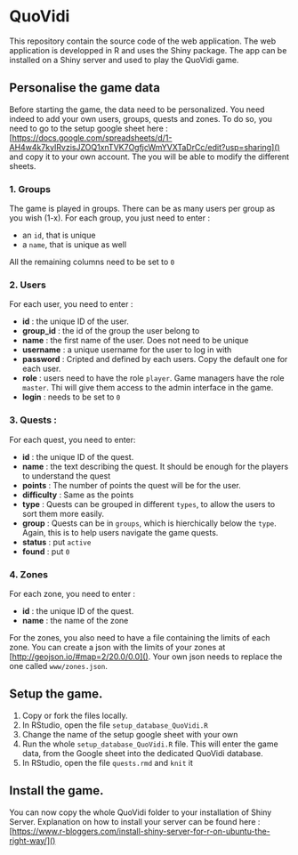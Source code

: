 # QuoVidi
This repository contain the source code of the web application. The web application is developped in R and uses the Shiny package. The app can be installed on a Shiny server and used to play the QuoVidi game.


## Personalise the game data
Before starting the game, the data need to be personalized. You need indeed to add your own users, groups, quests and zones.  To do so, you need to go to the setup google sheet here : [https://docs.google.com/spreadsheets/d/1-AH4w4k7kyIRvzisJZOQ1xnTVK7OgfjcWmYVXTaDrCc/edit?usp=sharing]() and copy it to your own account. The  you will be able to modify the different sheets.

### 1. Groups

The game is played in groups. There can be as many users per group as you wish (1-x). For each group, you just need to enter :
- an `id`, that is unique
- a `name`, that is unique as well

All the remaining columns need to be set to `0`

### 2. Users

For each user, you need to enter :

- **id** : the unique ID of the user.
- **group_id** : the id of the group the user belong to
- **name** : the first name of the user. Does not need to be unique
- **username** : a unique username for the user to log in with
- **password** : Cripted and defined by each users. Copy the default one for each user.
- **role** : users need to have the role `player`. Game managers have the role `master`. Thi will give them access to the admin interface in the game.
- **login** : needs to be set to `0`

### 3. Quests :

For each quest, you need to enter:

- **id** : the unique ID of the quest.
- **name** : the text describing the quest. It should be enough for the players to understand the quest
- **points** : The number of points the quest will be for the user.
- **difficulty** : Same as the points
- **type** : Quests can be grouped in different `types`, to allow the users to sort them more easily.
- **group** : Quests can be in `groups`, which is hierchically below the `type`. Again, this is to help users navigate the game quests.
- **status** : put `active`
- **found** : put `0`


### 4. Zones

For each zone, you need to enter :

- **id** : the unique ID of the quest.
- **name** : the name of the zone

For the zones, you also need to have a file containing the limits of each zone. You can create a json with the limits of your zones at [http://geojson.io/#map=2/20.0/0.0](). Your own json needs to replace the one called `www/zones.json`.


## Setup the game.

1. Copy or fork the files locally.
4. In RStudio, open the file `setup_database_QuoVidi.R`
5. Change the name of the setup google sheet with your own
6. Run the whole `setup_database_QuoVidi.R` file. This will enter the game data, from the Google sheet into the dedicated QuoVidi database.
7. In RStudio, open the file `quests.rmd` and `knit` it


## Install the game.

You can now copy the whole QuoVidi folder to your installation of Shiny Server. Explanation on how to install your server can be found here : [https://www.r-bloggers.com/install-shiny-server-for-r-on-ubuntu-the-right-way/]()






